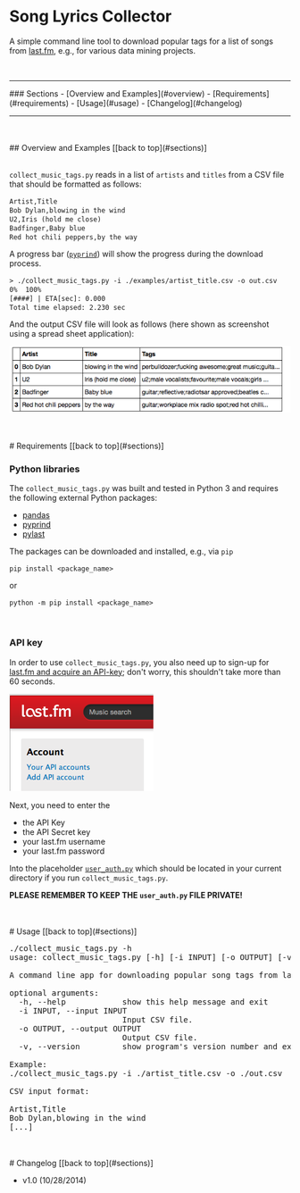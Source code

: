# Song Lyrics Collector

A simple command line tool to download popular tags for a list of songs from [last.fm](http://www.last.fm), e.g., for various data mining projects.

<br>

<hr>
<a id='sections'></a>
### Sections
- [Overview and Examples](#overview)
- [Requirements](#requirements)
- [Usage](#usage)
- [Changelog](#changelog)

<hr>

<br>
<br>
<a id='overview'>
## Overview and Examples
[[back to top](#sections)]
<br>
<br>




`collect_music_tags.py` reads in a list of `artists` and `titles` from a CSV file that should be formatted as follows:

	Artist,Title
	Bob Dylan,blowing in the wind
	U2,Iris (hold me close)
	Badfinger,Baby blue
	Red hot chili peppers,by the way

A progress bar ([`pyprind`](https://github.com/rasbt/pyprind)) will show the progress during the download process. 

	> ./collect_music_tags.py -i ./examples/artist_title.csv -o out.csv
	0%  100%
	[####] | ETA[sec]: 0.000
	Total time elapsed: 2.230 sec

And the output CSV file will look as follows (here shown as screenshot using a spread sheet application):

![](./images/example.png)

<br>
<br>
<a id='requirements'>
# Requirements
[[back to top](#sections)]

### Python libraries

The `collect_music_tags.py` was built and tested in Python 3 and requires the following external Python packages:

- [pandas](http://pandas.pydata.org)
- [pyprind](https://github.com/rasbt/pyprind)
- [pylast](https://pypi.python.org/pypi/pylast/)

The packages can be downloaded and installed, e.g., via `pip`

	pip install <package_name>

or

	python -m pip install <package_name>

<br>


### API key

In order to use `collect_music_tags.py`, you also need up to sign-up for [last.fm and acquire an API-key](http://www.last.fm/api/account/create); don't worry, this shouldn't take more than 60 seconds.

![](./images/api_screen.png)

Next, you need to enter the 

- the API Key
- the API Secret key
- your last.fm username
- your last.fm password

Into the placeholder [`user_auth.py`](./user_auth.py) which should be located in your current directory if you run `collect_music_tags.py`.

**PLEASE REMEMBER TO KEEP THE `user_auth.py` FILE PRIVATE!**



<br>
<br>
<a id='usage'>
# Usage
[[back to top](#sections)]


<pre>
./collect_music_tags.py -h
usage: collect_music_tags.py [-h] [-i INPUT] [-o OUTPUT] [-v]

A command line app for downloading popular song tags from last.fm

optional arguments:
  -h, --help            show this help message and exit
  -i INPUT, --input INPUT
                        Input CSV file.
  -o OUTPUT, --output OUTPUT
                        Output CSV file.
  -v, --version         show program's version number and exit

Example:
./collect_music_tags.py -i ./artist_title.csv -o ./out.csv

CSV input format:

Artist,Title
Bob Dylan,blowing in the wind
[...]
</pre>

<br>
<br>
<a id='changelog'>
# Changelog
[[back to top](#sections)]

- v1.0 (10/28/2014)